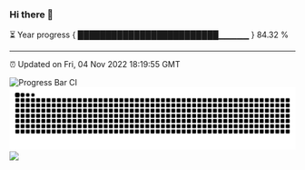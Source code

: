 ### Hi there 👋

⏳ Year progress { █████████████████████████▁▁▁▁▁ } 84.32 %

---

⏰ Updated on Fri, 04 Nov 2022 18:19:55 GMT

![Progress Bar CI](https://github.com/liununu/liununu/workflows/Progress%20Bar%20CI/badge.svg)![](https://raw.githubusercontent.com/L1cardo/L1cardo/main/assets/github-contribution-grid-snake.svg)![](https://raw.githubusercontent.com/seesaws/seesaws/main/assets/github-contribution-grid-snake.svg)
